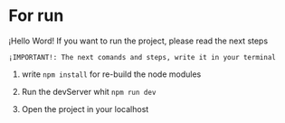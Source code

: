 # For run

¡Hello Word! If you want to run the project, please read the next steps

```¡IMPORTANT!: The next comands and steps, write it in your terminal```

1. write ```npm install``` for re-build the node modules

2. Run the devServer whit ```npm run dev```

3. Open the project in your localhost

